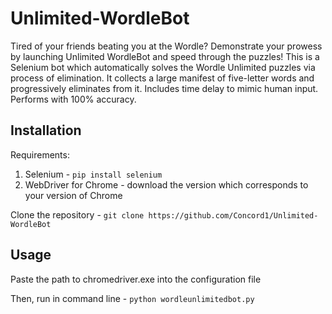 # Unlimited-WordleBot
Tired of your friends beating you at the Wordle? Demonstrate your prowess by launching Unlimited WordleBot and speed through the puzzles!
This is a Selenium bot which automatically solves the Wordle Unlimited puzzles via process of elimination. It collects a large manifest of five-letter words and progressively eliminates from it. Includes time delay to mimic human input. Performs with 100% accuracy.

## Installation
Requirements:
1. Selenium - `pip install selenium`
2. WebDriver for Chrome - download the version which corresponds to your version of Chrome 

Clone the repository - `git clone https://github.com/Concord1/Unlimited-WordleBot`

## Usage
Paste the path to chromedriver.exe into the configuration file <br> 

Then, run in command line - `python wordleunlimitedbot.py`





